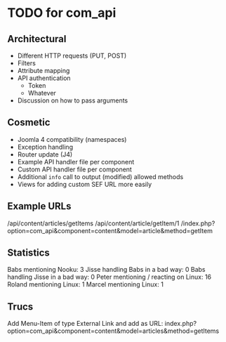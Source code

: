 # TODO for com_api

## Architectural
- Different HTTP requests (PUT, POST)
- Filters
- Attribute mapping
- API authentication
    - Token
    - Whatever
- Discussion on how to pass arguments

## Cosmetic
- Joomla 4 compatibility (namespaces)
- Exception handling
- Router update (J4)
- Example API handler file per component
- Custom API handler file per component
- Additional `info` call to output (modified) allowed methods
- Views for adding custom SEF URL more easily

## Example URLs
/api/content/articles/getItems
/api/content/article/getItem/1
/index.php?option=com_api&component=content&model=article&method=getItem

## Statistics
Babs mentioning Nooku: 3
Jisse handling Babs in a bad way: 0
Babs handling Jisse in a bad way: 0
Peter mentioning / reacting on Linux: 16
Roland mentioning Linux: 1
Marcel mentioning Linux: 1

## Trucs
Add Menu-Item of type External Link and add as URL:
index.php?option=com_api&component=content&model=articles&method=getItems